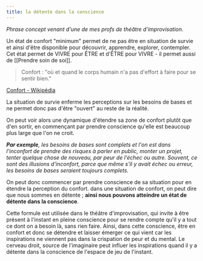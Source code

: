 ```yaml
---
title: la détente dans la conscience
---
```


_Phrase concept venant d'une de mes profs de théâtre d'improvisation._

Un état de confort "minimum" permet de ne pas être en situation de survie et ainsi d'être disponible pour découvrir, apprendre, explorer, contempler. Cet état permet de VIVRE pour ÊTRE et d'ÊTRE pour VIVRE - il permet aussi de [[Prendre soin de soi]].

> Confort : "où et quand le corps humain n'a pas d'effort à faire pour se sentir bien."

[Confort - Wikipédia](https://fr.wikipedia.org/wiki/Confort)

La situation de survie enferme les perceptions sur les besoins de bases et ne permet donc pas d'être "ouvert" au reste de la réalité.

On peut voir alors une dynamique d'étendre sa zone de confort plutôt que d'en sortir, en commençant par prendre conscience qu'elle est beaucoup plus large que l'on ne croit.

_**Par exemple**, les besoins de bases sont complets et l'on est dans l'inconfort de prendre des risques à parler en public, monter un projet, tenter quelque chose de nouveau, par peur de l'échec ou autre. Souvent, ce sont des illusions d'inconfort, parce que même s'il y avait échec ou erreur, les besoins de bases seraient toujours complets._

On peut donc commencer par prendre conscience de sa situation pour en étendre la perception du confort. dans une situation de confort, on peut dire que nous sommes en détente ; **ainsi nous pouvons atteindre un état de détente dans la conscience**.

Cette formule est utilisée dans le théâtre d'improvisation, qui invite à être présent à l'instant en pleine conscience pour se rendre compte qu'il y a tout ce dont on a besoin là, sans rien faire. Ainsi, dans cette conscience, être en confort et donc se détendre et laisser émerger ce qui vient car les inspirations ne viennent pas dans la crispation de peur et du mental. Le cerveau droit, source de l'imaginaire peut influer les inspirations quand il y a détente dans la conscience de l'espace de jeu de l'instant.